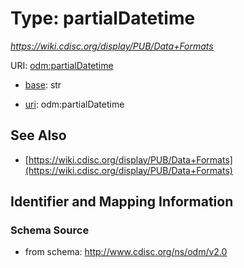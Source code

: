 # Type: partialDatetime




_https://wiki.cdisc.org/display/PUB/Data+Formats_



URI: [odm:partialDatetime](http://www.cdisc.org/ns/odm/v2.0/partialDatetime)

* [base](https://w3id.org/linkml/base): str

* [uri](https://w3id.org/linkml/uri): odm:partialDatetime









## See Also

* [https://wiki.cdisc.org/display/PUB/Data+Formats](https://wiki.cdisc.org/display/PUB/Data+Formats)

## Identifier and Mapping Information







### Schema Source


* from schema: http://www.cdisc.org/ns/odm/v2.0



